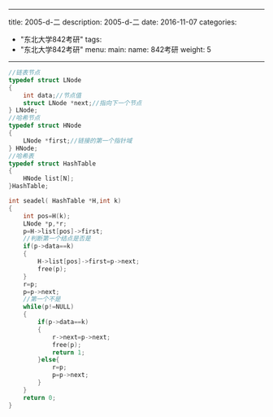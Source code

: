 
---
title: 2005-d-二
description: 2005-d-二
date: 2016-11-07
categories:
  - "东北大学842考研"
tags:
  - "东北大学842考研"
menu:
  main:
    name: 842考研
    weight: 5
---


```cpp
//链表节点
typedef struct LNode
{
    int data;//节点值
    struct LNode *next;//指向下一个节点
} LNode;
//哈希节点
typedef struct HNode
{
    LNode *first;//链接的第一个指针域
} HNode;
//哈希表
typedef struct HashTable
{
    HNode list[N];
}HashTable;

int seadel( HashTable *H,int k)
{
    int pos=H(k);
    LNode *p,*r;
    p=H->list[pos]->first;
    //判断第一个结点是否是
    if(p->data==k)
    {
        H->list[pos]->first=p->next;
        free(p);
    }
    r=p;
    p=p->next;
    //第一个不是
    while(p!=NULL)
    {
        if(p->data==k)
        {
            r->next=p->next;
            free(p);
            return 1;
        }else{
            r=p;
            p=p->next;
        }
    }
    return 0;
} 

```

